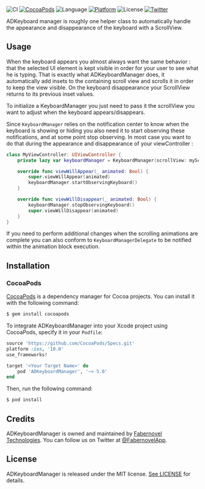 ![CI](https://github.com/faberNovel/ADKeyboardManager/workflows/CI/badge.svg)
[![CocoaPods](https://img.shields.io/cocoapods/v/ADKeyboardManager.svg?style=flat)](https://github.com/faberNovel/ADKeyboardManager)
![Language](https://img.shields.io/badge/language-Swift%204-orange.svg)
[![Platform](https://img.shields.io/cocoapods/p/ADKeyboardManager.svg?style=flat)](https://github.com/faberNovel/ADKeyboardManager)
![License](https://img.shields.io/github/license/faberNovel/ADKeyboardManager.svg?style=flat)
[![Twitter](https://img.shields.io/badge/twitter-@FabernovelApp-blue.svg?style=flat)](https://twitter.com/FabernovelApp)

ADKeyboard manager is roughly one helper class to automatically handle the appearance and disappearance of the keyboard with a ScrollView.

## Usage

When the keyboard appears you almost always want the same behavior : that the selected UI element is kept visible in order for your user to see what he is typing.
That is exactly what ADKeyboardManager does, it automatically add insets to the containing scroll view and scrolls it in order to keep the view visible. On the keyboard disappearance your ScrollView returns to its previous inset values.

To initialize a KeyboardManager you just need to pass it the scrollView you want to adjust when the keyboard appears/disappears.

Since `KeyboardManager` relies on the notification center to know when the keyboard is showing or hiding you also need it to start observing these notifications, and at some point stop observing. In most case you want to do that during the appearance and disappearance of your viewController :
```swift
class MyViewController: UIViewController {
    private lazy var keyboardManager = KeyboardManager(scrollView: myScrollView)

    override func viewWillAppear(_ animated: Bool) {
        super.viewWillAppear(animated)
        keyboardManager.startObservingKeyboard()
    }

    override func viewWillDisappear(_ animated: Bool) {
        keyboardManager.stopObservingKeyboard()
        super.viewWillDisappear(animated)
    }
}
```

If you need to perform additional changes when the scrolling animations are complete you can also conform to `KeyboardManagerDelegate` to be notified within the animation block execution.

## Installation

### CocoaPods

[CocoaPods](https://cocoapods.org) is a dependency manager for Cocoa projects. You can install it with the following command:

```bash
$ gem install cocoapods
```

To integrate ADKeyboardManager into your Xcode project using CocoaPods, specify it in your `Podfile`:

```ruby
source 'https://github.com/CocoaPods/Specs.git'
platform :ios, '10.0'
use_frameworks!

target '<Your Target Name>' do
    pod 'ADKeyboardManager', '~> 5.0'
end
```

Then, run the following command:

```bash
$ pod install
```

## Credits

ADKeyboardManager is owned and maintained by [Fabernovel Technologies](https://technologies.fabernovel.com/). You can follow us on Twitter at [@FabernovelApp](https://twitter.com/FabernovelApp).


## License

ADKeyboardManager is released under the MIT license. [See LICENSE](LICENSE) for details.
